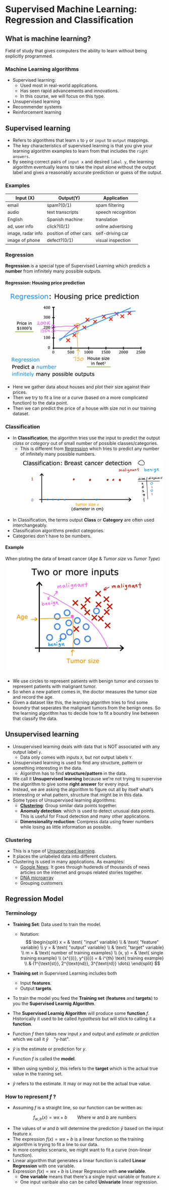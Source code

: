 # Supervised Machine Learning: Regression and Classification
## What is machine learning?
Field of study that gives computers the ability to learn without being explicitly programmed.
### Machine Learning algorithms
* Supervised learning: 
    * Used most in real-world applications.
    * Has seen rapid advancements and innovations.
    * In this course, we will focus on this type.
* Unsupervised learning
* Recommender systems
* Reinforcement learning
## Supervised learning
* Refers to algorithms that learn `x` to `y` or `input` to `output` mappings.  
* The key characteristics of supervised learning is that you give your learning algorithm examples to learn from that includes the `right answers`.  
* By seeing correct pairs of `input x` and desired `label y`, the learning algorithm eventually learns to take the input alone without the output label and gives a reasonably accurate prediction or guess of the output.
### Examples
Input (X) | Output(Y) | Application
----------|-----------|------------
email | spam?(0/1) | spam filtering
audio | text transcripts | speech recognition
English | Spanish machine | translation
ad, user info | click?(0/1) | online advertising
image, radar info | position of other cars | self-driving car
image of phone | defect?(0/1) | visual inspection

### Regression
**Regression** is a special type of Supervised Learning which predicts a **number** from infinitely many possible outputs.
#### Regression: Housing price prediction
![Housing price prediction](./images/regression-01.jpg)
* Here we gather data about houses and plot their size against their prices.
* Then we try to fit a line or a curve (based on a more complicated function) to the data point.
* Then we can predict the price of a house with size not in our training dataset.

### Classification
* In **Classification**, the algorithm tries use the input to predict the output _class_ or _category_ out of small number of possible classes/categories.
    * This is different from [Regression](#regression) which tries to predict any number of infinitely many possible numbers.
![Classification: breast cancer detection](./images/classification-01.jpg)
* In Classification, the terms output **Class** or **Category** are often used interchangeably.
* Classification algorithms predict categories.
* Categories don't have to be numbers.

#### Example
When ploting the data of breast cancer (_Age_ & _Tumor size_ vs _Tumor Type_)
![Classification: breast cancer detection - 2 Inputs](./images/classification-02.jpg)
* We use circles to represent patients with benign tumor and corsses to represent patients with malignant tumor.
* So when a new patient comes in, the doctor measures the tumor size and record the age.
* Given a dataset like this, the learning algorithm tries to find some boundry that seperates the malignant tumors from the benign ones. So the learning algorithm has to decide how to fit a boundry line between that classify the data.

## Unsupervised learning
* Unsupervised learning deals with data that is NOT associated with any output label `y`.
    * Data only comes with inputs `X`, but not output labels `Y`.
* Unsupervised learning is used to find any structure, pattern or something interesting in the data.
    * Algorithm has to find **structure/pattern** in the data.
* We call it **Unsupervised learning** because we're not trying to supervise the algorithm to give some **right answer** for every input.
* Instead, we are asking the algorithm to figure out all by itself what's interesting or what pattern, structure that might be in this data.
* Some types of Unsupervised learning algorithms:
    * [**Clustering**](#clustering): Group similar data points together.
    * **Anomaly detection**: which is used to detect unusual data points. This is useful for Fraud detection and many other applications.
    * **Dimensionality reduction**: Compress data using fewer numbers while losing as little information as possible.
### Clustering
* This is a type of [Unsupervised learning](#unsupervised-learning).
* It places the unlabeled data into different clusters.
* Clustering is used in many applications. As examples:
    * [Google News](https://news.google.com/): It goes through hudereds of thousands of news articles on the internet and groups related stories together.
    * [DNA microarray](https://en.wikipedia.org/wiki/DNA_microarray)
    * Grouping customers
## Regression Model
### Terminology
* **Training Set**: Data used to train the model.
    * Notation:
   $$
   \begin{split}
   x = & \text{ "input" variable} \\
   & \text{ "feature" variable} \\
   y = & \text{ "output" variable} \\
   & \text{ "target" variable} \\
   m = & \text{ number of training examples} \\
   (x, y) = & \text{ single training example} \\
   (x^{(i)}, y^{(i)}) = & i^{th} \text{ training example} \\
   & (1^{\text{st}}, 2^{\text{nd}}, 3^{\text{rd}} \dots)
   \end{split}
   $$

* **Training set** in Supervised Learning includes both
    * Input **features**.
    * Output **targets**.
* To train the model you feed the **Training set** (**features** and **targets**) to you the **Supervised Learnig Algorithm**.
* The **Supervised Learnig Algorithm** will produce some **function** $f$. Historically it used to be called _hypothesis_ but will stick to calling it a **function**.
* Function $f$ then takes new input $x$ and output and _estimate_ or _prdiction_ which we call it $\hat{y} \quad \text{"y-hat"}$.
* $\hat{y}$ is the estimate or prediction for $y$.
* Function $f$ is called the **model**.
* When using symbol $y$, this refers to the **target** which is the actual true value in the training set.
* $\hat{y}$ refers to the estimate. It may or may not be the actual true value.
### How to represent $f$ ?
* Assuming $f$ is a straight line, so our function can be written as:

$$
f_{w,b}(x) = wx + b \qquad \text{Where } w \text{ and } b \text{ are numbers}
$$

* The values of $w$ and $b$ will determine the prediction $\hat{y}$ based on the input feature $x$.
* The expression $f(x) = wx + b$ is a linear function so the training algorithm is trying to fit a line to our data.
* In more complex scenario, we might want to fit a curve (non-linear function).
* Linear algorithm that generates a linear function is called **Linear Regression** with one variable.
* Expression $f(x) = wx + b$ is Linear Regression with **one variable**.
    * **One variable** means that there's a single input variable or feature $x$.
    * One input varibale also can be called **Univariate** linear regression.
